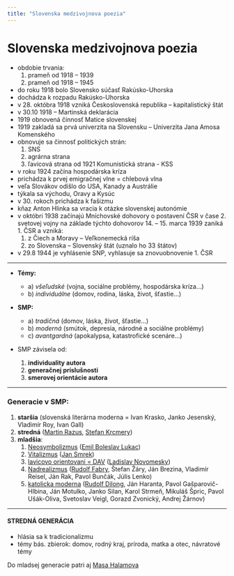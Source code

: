 ```yaml
---
title: "Slovenska medzivojnova poezia"
---
```

# Slovenska medzivojnova poezia

- obdobie trvania:
	1. prameň od 1918 – 1939
	2. prameň od 1918 – 1945
- do roku 1918 bolo Slovensko súčasť Rakúsko-Uhorska
- dochádza k rozpadu Rakúsko-Uhorska
- v 28. októbra 1918 vzniká Československá republika – kapitalistický štát
- v 30.10 1918 – Martinská deklarácia
- 1919 obnovená činnosť Matice slovenskej
- 1919 zakladá sa prvá univerzita na Slovensku – Univerzita Jana Amosa Komenského
- obnovuje sa činnosť politických strán: 
	1. SNS
	2. agrárna strana
	3. ľavicová strana od 1921 Komunistická strana - KSS
- v roku 1924 začína hospodárska kríza
- prichádza k prvej emigračnej vlne = chlebová vlna
- veľa Slovákov odišlo do USA, Kanady a Austrálie
- týkala sa východu, Oravy a Kysúc
- v 30. rokoch prichádza k fašizmu
- kňaz Anton Hlinka sa vracia k otázke slovenskej autonómie
- v októbri 1938 začínajú Mníchovské dohovory o postavení ČSR v čase 2. svetovej vojny na základe týchto dohovorov 14. – 15. marca 1939 zaniká 1. ČSR a vzniká:
	1. z Čiech a Moravy – Veľkonemecká ríša
    2. zo Slovenska – Slovenský štát (uznalo ho 33 štátov)
- v 29.8 1944 je vyhlásenie SNP, vyhlasuje sa znovuobnovenie 1. ČSR

---

- **Témy:**
	- a) *všeľudské* (vojna, sociálne problémy, hospodárska kríza…)
	- b) *individuálne* (domov, rodina, láska, život, šťastie…)
	
- **SMP:**
	 - a) *tradičná* (domov, láska, život, šťastie…)
	- b) *moderná* (smútok, depresia, národné a sociálne problémy)
	- c) *avantgardná* (apokalypsa, katastrofické scenáre…)

- SMP závisela od:
	1. **individuality autora**
	2. **generačnej príslušnosti**
	3. **smerovej orientácie autora**

---

### Generacie v SMP:
1. **staršia** (slovenská literárna moderna = Ivan Krasko, Janko Jesenský, Vladimír Roy, Ivan Gall)
2. **stredná** ([Martin Razus](SJL/Martin%20Razus.md), [Stefan Krcmery](SJL/Stefan%20Krcmery.md)) 
3. **mladšia**:
	1. [Neosymbolizmus](SJL/Neosymbolizmus.md) ([Emil Boleslav Lukac](SJL/Emil%20Boleslav%20Lukac.md))
	2. [Vitalizmus](SJL/Vitalizmus.md) ([Jan Smrek](SJL/Jan%20Smrek.md))
	3. [lavicovo orientovani = DAV](SJL/lavicovo%20orientovani%20=%20DAV.md) ([Ladislav Novomesky](SJL/Ladislav%20Novomesky.md))
	4. [Nadrealizmus](SJL/Nadrealizmus.md) ([Rudolf Fabry](SJL/Rudolf%20Fabry.md), Štefan Žáry, Ján Brezina, Vladimír Reisel, Ján Rak, Pavol Bunčák, Júlis Lenko)
	5. [katolicka moderna](SJL/katolicka%20moderna.md) ([Rudolf Dilong](SJL/Rudolf%20Dilong.md), Ján Haranta, Pavol Gašparovič-Hlbina, Ján   Motulko, Janko Silan, Karol Strmeň, Mikuláš Špric, Pavol Ušák-Oliva, Svetoslav Veigl, Gorazd Zvonický, Andrej Žárnov)

---

#### STREDNÁ GENERÁCIA
- hlásia sa k tradicionalizmu
- témy bás. zbierok: domov, rodný kraj, príroda, matka a otec, návratové témy

Do mladsej generacie patri aj [Masa Halamova](SJL/Masa%20Halamova.md)
